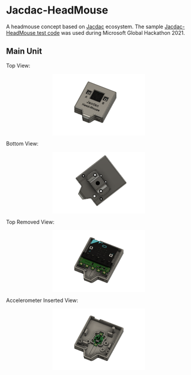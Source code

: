 # Jacdac-HeadMouse

A headmouse concept based on <a href="https://microsoft.github.io/jacdac-docs/">Jacdac</a> ecosystem. The sample <a href="https://makecode.microbit.org/_heFTpmWCwD0o">Jacdac-HeadMouse test code</a> was used during Microsoft Global Hackathon 2021.

## Main Unit

Top View: 
<p align="center">
<img align="center" src="https://raw.githubusercontent.com/milador/Jacdac-HeadMouse/main/Resources/Jacdac-HeadMouse-Main.png" width="50%" height="50%" alt="Jacdac-HeadMouse Main Top View"/>
</p>

Bottom View:  
<p align="center">
<img align="center" src="https://raw.githubusercontent.com/milador/Jacdac-HeadMouse/main/Resources/Jacdac-HeadMouse-Mounting.png" width="50%" height="50%" alt="Jacdac-HeadMouse Bottom View"/>
</p>

Top Removed View:  
<p align="center">
<img align="center" src="https://raw.githubusercontent.com/milador/Jacdac-HeadMouse/main/Resources/Jacdac-HeadMouse-No-Top.png" width="50%" height="50%" alt="Jacdac-HeadMouse Top Removed View"/>
</p>

Accelerometer Inserted View:  
<p align="center">
<img align="center" src="https://raw.githubusercontent.com/milador/Jacdac-HeadMouse/main/Resources/Jacdac-HeadMouse-Accelerometer.png" width="50%" height="50%" alt="Jacdac-HeadMouse Accelerometer Inserted View"/>
</p>
